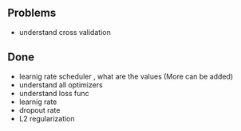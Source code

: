 ## Problems

- understand cross validation


## Done

- learnig rate scheduler , what are the values (More can be added)
- understand all optimizers
- understand loss func 
- learnig rate
- dropout rate
- L2 regularization